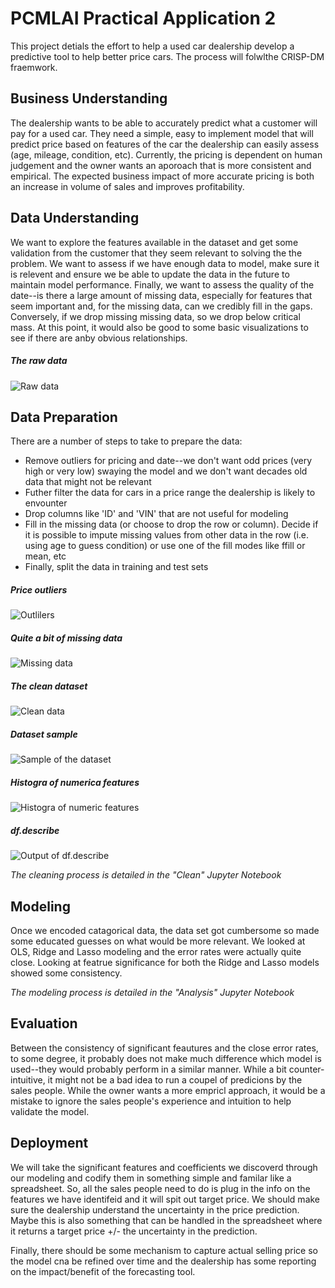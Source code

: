 # PCMLAI Practical Application 2
This project detials the effort to help a used car dealership develop a predictive tool to help better price cars.  The process will folwlthe CRISP-DM fraemwork.

## Business Understanding
The dealership wants to be able to accurately predict what a customer will pay for a used car. They need a simple, easy to implement model that will predict price based on features of the car the dealership can easily assess (age, mileage, condition, etc). Currently, the pricing is dependent on human judgement and the owner wants an aporoach that is more consistent and empirical. The expected business impact of more accurate pricing is both an increase in volume of sales and improves profitability.

## Data Understanding
We want to explore the features available in the dataset and get some validation from the customer that they seem relevant to solving the the problem.
We want to assess if we have enough data to model, make sure it is relevent and ensure we be able to update the data in the future to maintain model performance.
Finally, we want to assess the quality of the date--is there a large amount of missing data, especially for features that seem important and, for the missing data, can we credibly fill in the gaps. Conversely, if we drop missing missing data, so we drop below critical mass.
At this point, it would also be good to some basic visualizations to see if there are anby obvious relationships.

##### The raw data
![Raw data](https://github.com/omarsultan/PracticalApp_2/blob/main/images/raw-data.png)

## Data Preparation
There are a number of steps to take to prepare the data:
- Remove outliers for pricing and date--we don't want odd prices (very high or very low) swaying the model and we don't want decades old data that might not be relevant
- Futher filter the data for cars in a price range the dealership is likely to envounter
- Drop columns like 'ID' and 'VIN' that are not useful for modeling
- Fill in the missing data (or choose to drop the row or column). Decide if it is possible to impute missing values from other data in the row (i.e. using age to guess condition) or use one of the fill modes like ffill or mean, etc
- Finally, split the data in training and test sets

##### Price outliers
![Outlilers](https://github.com/omarsultan/PracticalApp_2/blob/main/images/outliers.png)

##### Quite a bit of missing data
![Missing data](https://github.com/omarsultan/PracticalApp_2/blob/main/images/missing.png)

##### The clean dataset
![Clean data](https://github.com/omarsultan/PracticalApp_2/blob/main/images/clean.png)

##### Dataset sample
![Sample of the dataset](https://github.com/omarsultan/PracticalApp_2/blob/main/images/sample.png)

##### Histogra of numerica features
![Histogra of numeric features](https://github.com/omarsultan/PracticalApp_2/blob/main/images/hist.png)

##### df.describe
![Output of df.describe](https://github.com/omarsultan/PracticalApp_2/blob/main/images/describe.png)

*The cleaning process is detailed in the "Clean" Jupyter Notebook*

## Modeling
Once we encoded catagorical data, the data set got cumbersome so made some educated guesses on what would be more relevant. We looked at OLS, Ridge and Lasso modeling and the error rates were actually quite close.  Looking at featrue significance for both the Ridge and Lasso models showed some consistency. 

*The modeling process is detailed in the "Analysis" Jupyter Notebook*

## Evaluation
Between the consistency of significant feautures and the close error rates, to some degree, it probably does not make much difference which model is used--they would probably perform in a similar manner. While a bit counter-intuitive, it might not be a bad idea to run a coupel of predicions by the sales people. While the owner wants a more empricl approach, it would be a mistake to ignore the sales people's experience and intuition to help validate the model.

## Deployment
We will take the significant features and coefficients we discoverd through our modeling and codify them in something simple and familar like a spreadsheet. So, all the sales people need to do is plug in the info on the features we have identifeid and it will spit out target price. We should make sure the dealership understand the uncertainty in the price prediction. Maybe this is also something that can be handled in the spreadsheet where it returns a target price +/- the uncertainty in the prediction.

Finally, there should be some mechanism to capture actual selling price so the model cna be refined over time and the dealership has some reporting on the impact/benefit of the forecasting tool.

